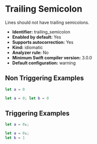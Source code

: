 # Trailing Semicolon

Lines should not have trailing semicolons.

* **Identifier:** trailing_semicolon
* **Enabled by default:** Yes
* **Supports autocorrection:** Yes
* **Kind:** idiomatic
* **Analyzer rule:** No
* **Minimum Swift compiler version:** 3.0.0
* **Default configuration:** warning

## Non Triggering Examples

```swift
let a = 0

```

```swift
let a = 0; let b = 0
```

## Triggering Examples

```swift
let a = 0↓;

```

```swift
let a = 0↓;
let b = 1

```